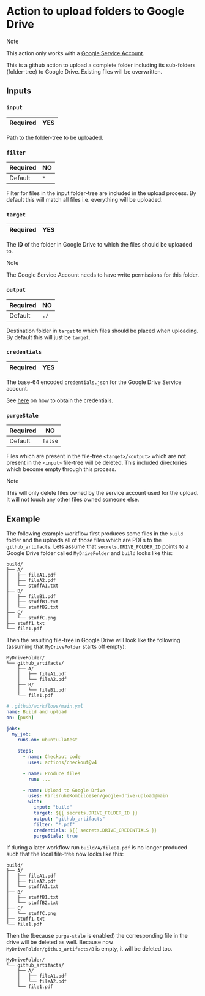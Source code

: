 # Action to upload folders to Google Drive

> [!NOTE]
> This action only works with a [Google Service Account](https://cloud.google.com/iam/docs/service-account-overview).

This is a github action to upload a complete folder including its sub-folders (folder-tree) to Google Drive.
Existing files will be overwritten.

## Inputs

### `input`

| Required | **YES** |
| -------- | ------- |

Path to the folder-tree to be uploaded.

### `filter`

| Required | **NO** |
| -------- | ------ |
| Default  | `*`    |

Filter for files in the input folder-tree are included in the upload process. By default this will match all files i.e. everything will be uploaded.

### `target`

| Required | **YES** |
| -------- | ------- |

The **ID** of the folder in Google Drive to which the files should be uploaded to.

> [!NOTE]
> The Google Service Account needs to have write permissions for this folder.

### `output`

| Required | **NO** |
| -------- | ------ |
| Default  | `./`   |

Destination folder in `target` to which files should be placed when uploading. By default this will just be `target`.

### `credentials`

| Required | **YES** |
| -------- | ------- |

The base-64 encoded `credentials.json` for the Google Drive Service account.

See [here](https://stackoverflow.com/questions/46287267/how-can-i-get-the-file-service-account-json-for-google-translate-api/46290808) on how to obtain the credentials.

### `purgeStale`

| Required | **NO**  |
| -------- | ------- |
| Default  | `false` |

Files which are present in the file-tree `<target>/<output>` which are not present in the `<input>` file-tree
will be deleted. This included directories which become empty through this process.

> [!NOTE]
> This will only delete files owned by the service account used for the upload. It will not touch any other files
> owned someone else.

## Example

The following example workflow first produces some files in the `build` folder and the uploads all of those files which are PDFs
to the `github_artifacts`. Lets assume that `secrets.DRIVE_FOLDER_ID` points to a Google Drive folder called `MyDriveFolder` and `build`
looks like this:

```
build/
├── A/
│   ├── fileA1.pdf
│   ├── fileA2.pdf
│   └── stuffA1.txt
├── B/
│   ├── fileB1.pdf
│   ├── stuffB1.txt
│   └── stuffB2.txt
├── C/
│   └── stuffC.png
├── stuff1.txt
└── file1.pdf
```
Then the resulting file-tree in Google Drive will look like the following (assuming that `MyDriveFolder` starts off empty):
```
MyDriveFolder/
└── github_artifacts/
    ├── A/
    │   ├── fileA1.pdf
    │   └── fileA2.pdf
    ├── B/
    │   └── fileB1.pdf
    └── file1.pdf
```

```yaml
# .github/workflows/main.yml
name: Build and upload
on: [push]

jobs:
  my_job:
    runs-on: ubuntu-latest

    steps:
      - name: Checkout code
        uses: actions/checkout@v4

      - name: Produce files
        run: ...

      - name: Upload to Google Drive
        uses: KarlsruheKombiloesen/google-drive-upload@main
        with:
          input: "build"
          target: ${{ secrets.DRIVE_FOLDER_ID }}
          output: "github_artifacts"
          filter: "*.pdf"
          credentials: ${{ secrets.DRIVE_CREDENTIALS }}
          purgeStale: true
```

If during a later workflow run `build/A/fileB1.pdf` is no longer produced such that the local file-tree now looks like this:
```
build/
├── A/
│   ├── fileA1.pdf
│   ├── fileA2.pdf
│   └── stuffA1.txt
├── B/
│   ├── stuffB1.txt
│   └── stuffB2.txt
├── C/
│   └── stuffC.png
├── stuff1.txt
└── file1.pdf
```
Then the (because `purge-stale` is enabled) the corresponding file in the drive will be deleted as well. Because now `MyDriveFolder/github_artifacts/B` is empty, it will be deleted too.
```
MyDriveFolder/
└── github_artifacts/
    ├── A/
    │   ├── fileA1.pdf
    │   └── fileA2.pdf
    └── file1.pdf
```
